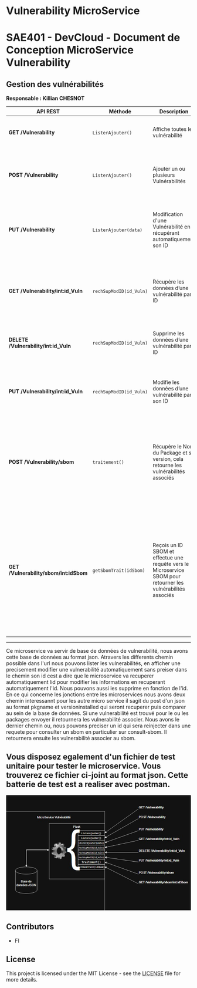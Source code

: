 
# Vulnerability MicroService

# SAE401 - DevCloud - Document de Conception MicroService Vulnerability


## Gestion des vulnérabilités
**Responsable : Killian CHESNOT**

| API REST | Méthode | Description | Code |
|----------|---------|-------------|-------------|
| **GET /Vulnerability** | `ListerAjouter()` | Affiche toutes les vulnérabilité | **200** : Succès <br> **500** : Erreur lors de la lecture du fichier JSON |
| **POST /Vulnerability** | `ListerAjouter()` | Ajouter un ou plusieurs Vulnérabilités | **200** : Ajout Réussi <br> **400** : Données invalides ou champs manquants <br> **422** : L'ID existe déjà |
| **PUT /Vulnerability** | `ListerAjouter(data)` | Modification d'une Vulnérabilité en récupérant automatiquement son ID|**200** : Mise à jour réussie. <br> **500** : Erreur de lecture de la base de données <br> **404** :  Aucune vulnérabilité avec cet ID |
| **GET /Vulnerability/int:id_Vuln** | `rechSupModID(id_Vuln)` | Récupère les données d’une vulnérabilité par ID | **200** : Retourne la vulnérabilité correspondante <br> **404** : Aucune vulnérabilité avec cet ID <br> **500**: Erreur de lecture de la base de données| 
| **DELETE /Vulnerability/int:id_Vuln** | `rechSupModID(id_Vuln)` | Supprime les données d’une vulnérabilité par ID | **200** : Suppression réussie <br> **500** : Vulnérabilité non supprimé |
| **PUT /Vulnerability/int:id_Vuln** | `rechSupModID(id_Vuln)` | Modifie les données d’une vulnérabilité par son ID | **200** : Mise à jour réussie <br> **404** :  Aucune vulnérabilité avec cet ID <br> **500**: Erreur de lecture de la base de données |
| **POST /Vulnerability/sbom** | `traitement()` | Récupère le Nom du Package et sa version, cela retourne les vulnérabilités associés | **200** :Retourne les vulnérabilités correspondant au SBOM <br> **404** :  Aucune vulnérabilité correspondante trouvée <br> **400** : Clés manquantes dans l'entrée JSON |
| **GET /Vulnerability/sbom/int:idSbom** | `getSbomTrait(idSbom)` | Reçois un ID SBOM et effectue une requête vers le Microservice SBOM pour retourner les vulnérabilités associés | **200** :Retourne les vulnérabilités associées au SBOM <br> **404** :  Aucune vulnérabilité correspondante trouvée <br> **400** : Clés manquantes dans les données récupérées <br> **500**: Erreur de lecture de la base de données <br> **420**: Erreur de liaison du microservice |

---
Ce microservice va servir de base de données de vulnerabilité, nous avons cette base de données au format json. Atravers les differents chemin possible dans l'url nous pouvons lister les vulnerabilités, en afficher une precisement modifier une vulnerabilité automatiquement sans preiser dans le chemin son id cest a dire que le microservice va recuperer automatiquement lid pour modifier les informations en recuperant automatiquement l'id. Nous pouvons aussi les supprime en fonction de l'id. En ce qui concerne les jonctions entre les microservices nous avons deux chemin interessannt pour les autre micro service il sagit du post d'un json au format pkgname et versioninstalled qui seront recuperer puis comparer au sein de la base de données. Si une vulnerabilité est trouvé pour le ou les packages envoyer il retournera les vulnerabilité associer. Nous avons le dernier chemin ou, nous pouvons preciser un id qui sera reinjecter dans une requete pour consulter un sbom en particulier sur consult-sbom. Il retournera ensuite les vulnerabilité associer au sbom.

Vous disposez egalement d'un fichier de test unitaire pour tester le microservice. Vous trouverez ce fichier ci-joint au format json. Cette batterie de test est a realiser avec postman.
---
![Représentation du MicroService Vulnérabilité](Exemple.jpg)

## Contributors

- FI

## License

This project is licensed under the MIT License - see the [LICENSE](LICENSE) file for more details.
